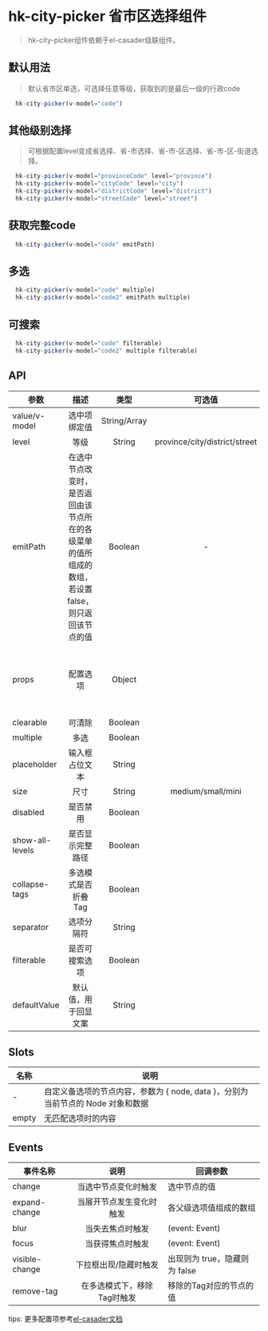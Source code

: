 # hk-city-picker 省市区选择组件

> hk-city-picker组件依赖于el-casader级联组件。

## 默认用法

> 默认省市区单选，可选择任意等级，获取到的是最后一级的行政code

<template>
  <hk-city-picker-demo1></hk-city-picker-demo1>
</template>

```js
  hk-city-picker(v-model="code")
```

## 其他级别选择

> 可根据配置level变成省选择、省-市选择、省-市-区选择、省-市-区-街道选择。

<template>
  <hk-city-picker-demo2></hk-city-picker-demo2>
</template>

```js
  hk-city-picker(v-model="provinceCode" level="province")
  hk-city-picker(v-model="cityCode" level="city")
  hk-city-picker(v-model="districtCode" level="district")
  hk-city-picker(v-model="streetCode" level="street")
```

## 获取完整code

<template>
  <hk-city-picker-demo3></hk-city-picker-demo3>
</template>

```js
  hk-city-picker(v-model="code" emitPath)
```

## 多选

<template>
  <hk-city-picker-demo4></hk-city-picker-demo4>
</template>

```js
  hk-city-picker(v-model="code" multiple)
  hk-city-picker(v-model="code2" emitPath multiple)
```

## 可搜索

<template>
  <hk-city-picker-demo5></hk-city-picker-demo5>
</template>

```js
  hk-city-picker(v-model="code" filterable)
  hk-city-picker(v-model="code2" multiple filterable)
```

## API

| 参数 | 描述 | 类型 | 可选值 | 必须 | 默认值 |
| -- |:----: | :--: | :--: | :--: | -- |
| value/v-model | 选中项绑定值 | String/Array |  | true | - |
| level | 等级 | String | province/city/district/street | - | district |
| emitPath | 在选中节点改变时，是否返回由该节点所在的各级菜单的值所组成的数组，若设置 false，则只返回该节点的值 | Boolean | - | - | false |
| props | 配置选项 | Object |  | false | json文件的value和label值 |
| clearable | 可清除 | Boolean |  | false | true |
| multiple | 多选 | Boolean |  | false | false |
| placeholder | 输入框占位文本 | String |  | false | 请选择 |
| size | 尺寸 | String | medium/small/mini | false |  |
| disabled | 是否禁用 | Boolean |  | false | false |
| show-all-levels | 是否显示完整路径 | Boolean |  | false | true |
| collapse-tags | 多选模式是否折叠Tag | Boolean |  | false | false |
| separator | 选项分隔符 | String |  |  | '/' |
| filterable | 是否可搜索选项 | Boolean |  |  | false |
| defaultValue | 默认值，用于回显文案 | String |  | false |  |

## Slots

| 名称 | 说明 |
| -- | --- |
| - |	自定义备选项的节点内容，参数为 { node, data }，分别为当前节点的 Node 对象和数据 |
| empty | 无匹配选项时的内容 |

## Events

| 事件名称 | 说明 |	回调参数 |
| -- |:----: | --- |
| change |	当选中节点变化时触发 |	选中节点的值 |
| expand-change	| 当展开节点发生变化时触发 |	各父级选项值组成的数组 |
| blur |	当失去焦点时触发 |	(event: Event) |
| focus |	当获得焦点时触发 |	(event: Event) |
| visible-change |	下拉框出现/隐藏时触发 |	出现则为 true，隐藏则为 false |
| remove-tag |	在多选模式下，移除Tag时触发 |	移除的Tag对应的节点的值 |

tips: 更多配置项参考[el-casader文档](https://element.eleme.cn/2.10/#/zh-CN/component/cascader)
